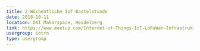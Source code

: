 ```yaml
---
title: 2-Wöchentliche IoT-Bastelstunde
date: 2018-10-11
location: DAI Makerspace, Heidelberg
link: https://www.meetup.com/Internet-of-Things-IoT-LoRaWan-Infrastruktur-4-RheinNeckar/events/wgskdpyxnbpb/
usergroup: iotrn
type: usergroup
---
```


